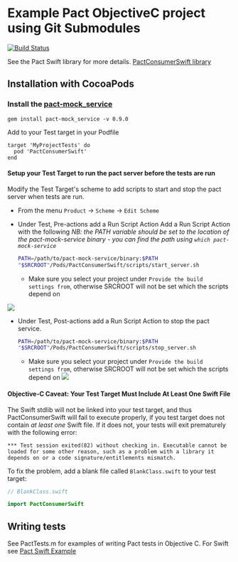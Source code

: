 # Example Pact ObjectiveC project using Git Submodules
[![Build Status](https://travis-ci.org/andrewspinks/PactObjectiveCExample.svg?branch=master)](https://travis-ci.org/andrewspinks/PactObjectiveCExample)

See the Pact Swift library for more details. [PactConsumerSwift library][pact-consumer-swift]

## Installation with CocoaPods

### Install the [pact-mock_service](https://github.com/bethesque/pact-mock_service)
  `gem install pact-mock_service -v 0.9.0`

Add to your Test target in your Podfile
```
target 'MyProjectTests' do
  pod 'PactConsumerSwift'
end
```

#### Setup your Test Target to run the pact server before the tests are run
  Modify the Test Target's scheme to add scripts to start and stop the pact server when tests are run.
  * From the menu `Product` -> `Scheme` -> `Edit Scheme`
  * Under Test, Pre-actions add a Run Script Action
    Add a Run Script Action with the following
    _NB: the PATH variable should be set to the location of the pact-mock-service binary - you can find the path using `which pact-mock-service`_

    ```bash
    PATH=/path/to/pact-mock-service/binary:$PATH
    "$SRCROOT"/Pods/PactConsumerSwift/scripts/start_server.sh
    ```
    - Make sure you select your project under `Provide the build settings from`, otherwise SRCROOT will not be set which the scripts depend on

  ![](http://i.imgur.com/o4tXzGK.png)
  * Under Test, Post-actions add a Run Script Action to stop the pact service.

    ```bash
    PATH=/path/to/pact-mock-service/binary:$PATH
    "$SRCROOT"/Pods/PactConsumerSwift/scripts/stop_server.sh
    ```
    - Make sure you select your project under `Provide the build settings from`, otherwise SRCROOT will not be set which the scripts depend on
  ![](http://i.imgur.com/QjsEeF9.png)

#### Objective-C Caveat: Your Test Target Must Include At Least One Swift File

The Swift stdlib will not be linked into your test target, and thus
PactConsumerSwift will fail to execute properly, if you test target does not contain
*at least one* Swift file. If it does not, your tests will exit
prematurely with the following error:

```
*** Test session exited(82) without checking in. Executable cannot be
loaded for some other reason, such as a problem with a library it
depends on or a code signature/entitlements mismatch.
```

To fix the problem, add a blank file called `BlankClass.swift` to your test target:

```swift
// BlankClass.swift

import PactConsumerSwift
```

## Writing tests
See PactTests.m for examples of writing Pact tests in Objective C. For Swift see [Pact Swift Example](https://github.com/andrewspinks/PactSwiftExample)

[pact-consumer-swift]: https://github.com/DiUS/pact-consumer-swift
